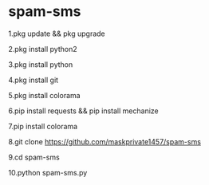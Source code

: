 # spam-sms

1.pkg update && pkg upgrade

2.pkg install python2 

3.pkg install python

4.pkg install git 

5.pkg install colorama

6.pip install requests && pip install mechanize

7.pip install colorama

8.git clone https://github.com/maskprivate1457/spam-sms

9.cd spam-sms

10.python spam-sms.py 
